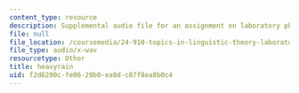 ```yaml
---
content_type: resource
description: Supplemental audio file for an assignment on laboratory phonology.
file: null
file_location: /coursemedia/24-910-topics-in-linguistic-theory-laboratory-phonology-spring-2007/f2d6290cfe0629b0ea0dc87f8ea8b0c4_heavyrain.wav
file_type: audio/x-wav
resourcetype: Other
title: heavyrain
uid: f2d6290c-fe06-29b0-ea0d-c87f8ea8b0c4
---
```

